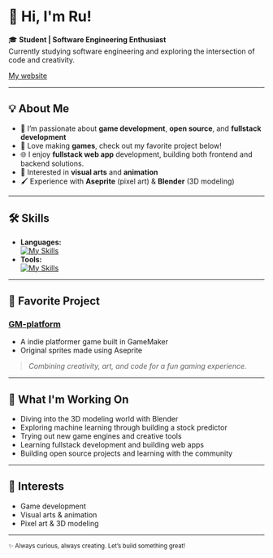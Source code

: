 # 👋 Hi, I'm Ru!

🎓 **Student | Software Engineering Enthusiast**  
Currently studying software engineering and exploring the intersection of code and creativity.

[My website](https://cr-profile.me)

---

## 💡 About Me

- 🌱 I’m passionate about **game development**, **open source**, and **fullstack development**
- 👾 Love making **games**, check out my favorite project below!
- 🌐 I enjoy **fullstack web app** development, building both frontend and backend solutions.
- 🎨 Interested in **visual arts** and **animation**
- 🖌️ Experience with **Aseprite** (pixel art) & **Blender** (3D modeling)

---

## 🛠️ Skills

- **Languages:**  
[![My Skills](https://skillicons.dev/icons?i=py,java,js,ts,html,css,react,cpp&perline=8&theme=dark)](https://skillicons.dev)
- **Tools:**  
[![My Skills](https://skillicons.dev/icons?i=vscode,idea,blender,godot,gamemakerstudio,unity,github,vue,express,nodejs,nextjs,vite,tailwind,mongodb,postman,raspberrypi,fastapi,sklearn,docker&perline=8&theme=dark)](https://skillicons.dev)

---

## 🚀 Favorite Project

### [GM-platform](https://github.com/Cloudyday56/GM-platform)
- A indie platformer game built in GameMaker
- Original sprites made using Aseprite
> *Combining creativity, art, and code for a fun gaming experience.*

---

## 🌱 What I'm Working On

- Diving into the 3D modeling world with Blender
- Exploring machine learning through building a stock predictor
- Trying out new game engines and creative tools
- Learning fullstack development and building web apps
- Building open source projects and learning with the community

---

## 🎨 Interests

- Game development
- Visual arts & animation
- Pixel art & 3D modeling

---

<sub>✨ Always curious, always creating. Let’s build something great!</sub>

